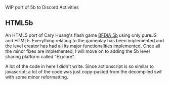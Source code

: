 WIP port of 5b to Discord Activities

## HTML5b
An HTML5 port of Cary Huang's flash game [BFDIA 5b](http://bfdi.tv/5b/) using only pureJS and HTML5. Everything relating to the gameplay has been implemented and the level creator has had all its major functionalities implemented. Once all the minor fixes are implemented; I will move on to adding the 5b level sharing platform called "Explore".

A lot of the code in here I didn't write. Since actionscript is so similar to javascript; a lot of the code was just copy-pasted from the decompiled swf with some minor reformatting.